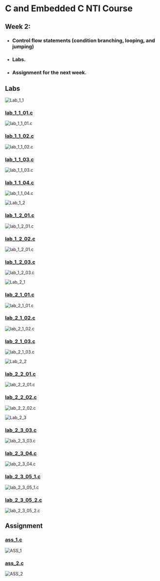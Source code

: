 # C and Embedded C NTI Course 

## Week 2:
- ### Control flow statements (condition branching, looping, and jumping)
- ### Labs.
- ### Assignment for the next week.

## Labs
![Lab_1_1](./Week_2_Labs_ASS/Lab_1_1.jpg)

### [lab_1_1_01.c](./lab_1_1_01.c)

![lab_1_1_01.c](./lab_1_1_01.jpg)

### [lab_1_1_02.c](./lab_1_1_02.c)
![lab_1_1_02.c](./lab_1_1_02.jpg)

### [lab_1_1_03.c](./lab_1_1_03.c)
![lab_1_1_03.c](./lab_1_1_03.jpg)

### [lab_1_1_04.c](./lab_1_1_04.c)
![lab_1_1_04.c](./lab_1_1_04.jpg)

![Lab_1_2](./Week_2_Labs_ASS/Lab_1_2.jpg)

### [lab_1_2_01.c](./lab_1_2_01.c)
![lab_1_2_01.c](./lab_1_2_01.jpg)

### [lab_1_2_02.c](./lab_1_2_02.c)
![lab_1_2_01.c](./lab_1_2_01.jpg)

### [lab_1_2_03.c](./lab_1_2_03.c)
![lab_1_2_03.c](./lab_1_2_03.jpg)

![Lab_2_1](./Week_2_Labs_ASS/Lab_2_1.jpg)

### [lab_2_1_01.c](./lab_2_1_01.c)
![lab_2_1_01.c](./lab_2_1_01.jpg)

### [lab_2_1_02.c](./lab_2_1_02.c)
![lab_2_1_02.c](./lab_2_1_02.jpg)

### [lab_2_1_03.c](./lab_2_1_03.c)
![lab_2_1_03.c](./lab_2_1_03.jpg)

![Lab_2_2](./Week_2_Labs_ASS/Lab_2_2.jpg)

### [lab_2_2_01.c](./lab_2_2_01.c)
![lab_2_2_01.c](./lab_2_2_01.jpg)

### [lab_2_2_02.c](./lab_2_2_02.c)
![lab_2_2_02.c](./lab_2_2_02.jpg)

![Lab_2_3](./Week_2_Labs_ASS/Lab_2_3.jpg)

### [lab_2_3_03.c](./lab_2_3_03.c)
![lab_2_3_03.c](./lab_2_3_03.jpg)

### [lab_2_3_04.c](./lab_2_3_04.c)
![lab_2_3_04.c](./lab_2_3_04.jpg)

### [lab_2_3_05_1.c](./lab_2_3_05_1.c)
![lab_2_3_05_1.c](./lab_2_3_05_1.jpg)

### [lab_2_3_05_2.c](./lab_2_3_05_2.c)
![lab_2_3_05_2.c](./lab_2_3_05_2.jpg)


## Assignment
### [ass_1.c](./ass_1.c)
![ASS_1](./ASS_1.jpg)

### [ass_2.c](./ass_2.c)
![ASS_2](./ASS_2.jpg)
